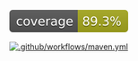 [![Coverage](.github/badges/jacoco.svg)](https://github.com/pcroch/spring-security/actions/workflows/jacoco_badge.yml)


[![.github/workflows/maven.yml](https://github.com/pcroch/spring-security/actions/workflows/unit_test.yml/badge.svg)](https://github.com/pcroch/spring-security/actions/workflows/unit_test.yml)
